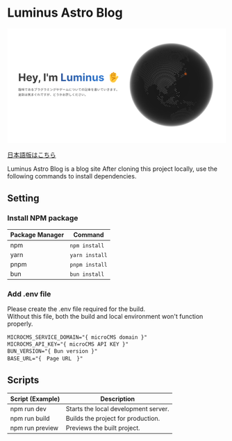 # Luminus Astro Blog

![Luminus Astro Blog](/public/images/top-ogp.png)

[日本語版はこちら](./README-ja.md)

Luminus Astro Blog is a blog site After cloning this project locally, use the following commands to install dependencies.

## Setting

### Install NPM package

| Package Manager | Command        |
| --------------- | -------------- |
| npm             | `npm install`  |
| yarn            | `yarn install` |
| pnpm            | `pnpm install` |
| bun             | `bun install`  |

### Add .env file

Please create the .env file required for the build.  
 Without this file, both the build and local environment won't function properly.

```env
MICROCMS_SERVICE_DOMAIN="{ microCMS domain }"
MICROCMS_API_KEY="{ microCMS API KEY }"
BUN_VERSION="{ Bun version }"
BASE_URL="{　Page URL　}"
```

## Scripts

| Script (Example) | Description                          |
| ---------------- | ------------------------------------ |
| npm run dev      | Starts the local development server. |
| npm run build    | Builds the project for production.   |
| npm run preview  | Previews the built project.          |

